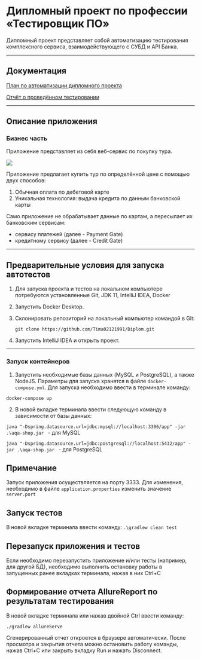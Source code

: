 # Дипломный проект по профессии «Тестировщик ПО»

Дипломный проект представляет собой автоматизацию тестирования комплексного сервиса, взаимодействующего с СУБД и API Банка.

---
## Документация
[План по автоматизации дипломного проекта](https://github.com/Tima02121991/Diplom/blob/master/documentation/Plan.md)

[Отчёт о проведённом тестировании](https://github.com/Tima02121991/Diplom/blob/master/documentation/Report.md)

---

## Описание приложения

### Бизнес часть

Приложение представляет из себя веб-сервис по покупку тура.

![](https://raw.githubusercontent.com/netology-code/qa-diploma/master/pic/service.png)

Приложение предлагает купить тур по определённой цене с помощью двух способов:

1. Обычная оплата по дебетовой карте
2. Уникальная технология: выдача кредита по данным банковской карты

Само приложение не обрабатывает данные по картам, а пересылает их банковским сервисам:

* сервису платежей (далее - Payment Gate)
* кредитному сервису (далее - Credit Gate)

---
## Предварительные условия для запуска автотестов

1. Для запуска проекта и тестов на локальном компьютере потребуются установленные 
Git, JDK 11, IntelliJ IDEA, Docker
3. Запустить Docker Desktop.
2. Склонировать репозиторий на локальный компьютер командой в Git:

   ```
   git clone https://github.com/Tima02121991/Diplom.git
   ```
4. Запустить IntelliJ IDEA и открыть проект.

---

### Запуск контейнеров

1. Запустить необходимые базы данных (MySQL и PostgreSQL), а также NodeJS. Параметры для запуска хранятся в файле `docker-compose.yml`. Для запуска необходимо ввести в терминале команду:
```
docker-compose up
```
2. В новой вкладке терминала ввести следующую команду в зависимости от базы данных: 

`java "-Dspring.datasource.url=jdbc:mysql://localhost:3306/app" -jar .\aqa-shop.jar
`   - для MySQL

`java "-Dspring.datasource.url=jdbc:postgresql://localhost:5432/app" -jar .\aqa-shop.jar
` - для PostgreSQL

## Примечание
Запуск приложения осуществляется на порту 3333. Для изменения, необходимо в файле `application.properties` изменить значение `server.port`

## Запуск тестов
В новой вкладке терминала ввести команду: `.\gradlew clean test`

## Перезапуск приложения и тестов
Если необходимо перезапустить приложение и/или тесты (например, для другой БД), необходимо выполнить остановку работы в запущенных ранее вкладках терминала, нажав в них Ctrl+С

## Формирование отчета AllureReport по результатам тестирования
В новой вкладке терминала или нажав двойной Ctrl ввести команду:
```
./gradlew allureServe
```
Сгенерированный отчет откроется в браузере автоматически. После просмотра и закрытия отчета можно остановить работу команды, нажав Ctrl+С или закрыть вкладку Run и нажать Disconnect.

